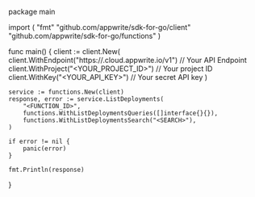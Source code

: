 package main

import (
    "fmt"
    "github.com/appwrite/sdk-for-go/client"
    "github.com/appwrite/sdk-for-go/functions"
)

func main() {
    client := client.New(
        client.WithEndpoint("https://<REGION>.cloud.appwrite.io/v1") // Your API Endpoint
        client.WithProject("<YOUR_PROJECT_ID>") // Your project ID
        client.WithKey("<YOUR_API_KEY>") // Your secret API key
    )

    service := functions.New(client)
    response, error := service.ListDeployments(
        "<FUNCTION_ID>",
        functions.WithListDeploymentsQueries([]interface{}{}),
        functions.WithListDeploymentsSearch("<SEARCH>"),
    )

    if error != nil {
        panic(error)
    }

    fmt.Println(response)
}
